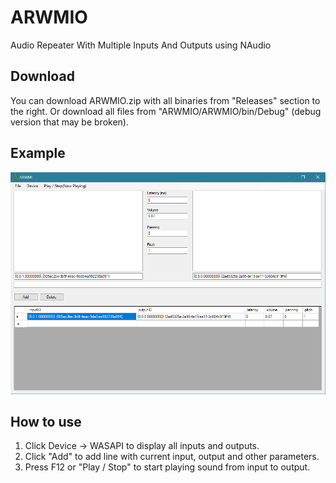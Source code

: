 # ARWMIO
Audio Repeater With Multiple Inputs And Outputs using NAudio

## Download
You can download ARWMIO.zip with all binaries from "Releases" section to the right.
Or download all files from "ARWMIO/ARWMIO/bin/Debug" (debug version that may be broken).

## Example
![example](example.png)
## How to use
  1. Click Device -> WASAPI to display all inputs and outputs.
  2. Click "Add" to add line with current input, output and other parameters.
  3. Press F12 or "Play / Stop" to start playing sound from input to output.
